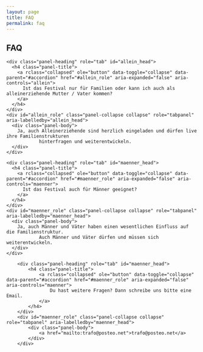 ```yaml
---
layout: page
title: FAQ
permalink: faq
---
```

<div class="col-lg-12 text-center">
	<h2 class="section-heading text-uppercase">FAQ</h2>
</div>

<div class="panel-group" id="accordion" role="tablist" aria-multiselectable="true">
  <div class="panel panel-default">

    <div class="panel-heading" role="tab" id="allein_head">
      <h4 class="panel-title">
        <a rclass="collapsed" ole="button" data-toggle="collapse" data-parent="#accordion" href="#allein_role" aria-expanded="false" aria-controls="allein">
          Ist das Festival nur für Familien oder kann ich auch als alleinerziehende Mutter / Vater kommen?
        </a>
      </h4>
    </div>
    <div id="allein_role" class="panel-collapse collapse" role="tabpanel" aria-labelledby="allein_head">
      <div class="panel-body">
        Ja, auch Alleinerziehende sind herzlich eingeladen und dürfen live ihre Familienstrukturen
				hinterfragen und weiterentwickeln.
      </div>
    </div>

    <div class="panel-heading" role="tab" id="maenner_head">
      <h4 class="panel-title">
        <a rclass="collapsed" ole="button" data-toggle="collapse" data-parent="#accordion" href="#maenner_role" aria-expanded="false" aria-controls="maenner">
          Ist das Festival auch für Männer geeignet?
        </a>
      </h4>
    </div>
    <div id="maenner_role" class="panel-collapse collapse" role="tabpanel" aria-labelledby="maenner_head">
      <div class="panel-body">
        Ja, auch Männer und Väter haben einen wesentlichen Einfluss auf die Familienstruktur.
				Auch Männer und Väter dürfen und müssen sich weiterentwickeln.
      </div>
    </div>

		<div class="panel-heading" role="tab" id="maenner_head">
			<h4 class="panel-title">
				<a rclass="collapsed" ole="button" data-toggle="collapse" data-parent="#accordion" href="#maenner_role" aria-expanded="false" aria-controls="maenner">
					Du hast weitere Fragen? Dann schreibe uns bitte eine Email.
				</a>
			</h4>
		</div>
		<div id="maenner_role" class="panel-collapse collapse" role="tabpanel" aria-labelledby="maenner_head">
			<div class="panel-body">
				<a href="mailto:trafo@posteo.net">trafo@posteo.net</a>
			</div>
		</div>

  </div>
</div>
